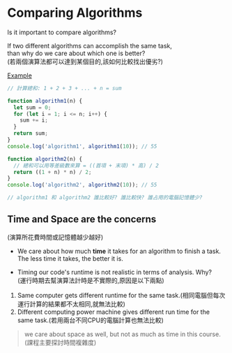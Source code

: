 # Comparing Algorithms

Is it important to compare algorithms?  

If two different algorithms can accomplish the same task,  
than why do we care about which one is better?  
(若兩個演算法都可以達到某個目的,該如何比較找出優劣?)

[Example](./11.js)

```javascript
// 計算總和: 1 + 2 + 3 + ... + n = sum

function algorithm1(n) {
  let sum = 0;
  for (let i = 1; i <= n; i++) {
    sum += i;
  }
  return sum;
}
console.log('algorithm1', algorithm1(10)); // 55

function algorithm2(n) {
  // 總和可以用等差級數來算 = ((首項 + 末項) * 高) / 2  
  return ((1 + n) * n) / 2;
}
console.log('algorithm2', algorithm2(10)); // 55

// algorithm1 和 algorithm2 誰比較好? 誰比較快? 誰占用的電腦記憶體少?
```

## Time and Space are the concerns

(演算所花費時間或記憶體越少越好)

* We care about how much **time** it takes for an algorithm to finish a task.  
  The less time it takes, the better it is.  

* Timing our code's runtime is not realistic in terms of analysis. Why?  
  (運行時期去幫演算法計時是不實際的,原因是以下兩點)  

1. Same computer gets different runtime for the same task.(相同電腦但每次運行計算的結果都不太相同,就無法比較)
2. Different computing power machine gives different run time for the same task.(若用兩台不同CPU的電腦計算也無法比較)  

> we care about space as well, but not as much as time in this course.(課程主要探討時間複雜度)
